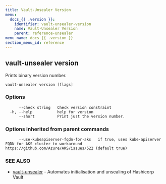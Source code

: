 ```yaml
---
title: Vault-Unsealer Version
menu:
  docs_{{ .version }}:
    identifier: vault-unsealer-version
    name: Vault-Unsealer Version
    parent: reference-unsealer
menu_name: docs_{{ .version }}
section_menu_id: reference
---
```

## vault-unsealer version

Prints binary version number.

```
vault-unsealer version [flags]
```

### Options

```
      --check string   Check version constraint
  -h, --help           help for version
      --short          Print just the version number.
```

### Options inherited from parent commands

```
      --use-kubeapiserver-fqdn-for-aks   if true, uses kube-apiserver FQDN for AKS cluster to workaround https://github.com/Azure/AKS/issues/522 (default true)
```

### SEE ALSO

* [vault-unsealer](/docs/reference/unsealer/vault-unsealer.md)	 - Automates initialisation and unsealing of Hashicorp Vault

